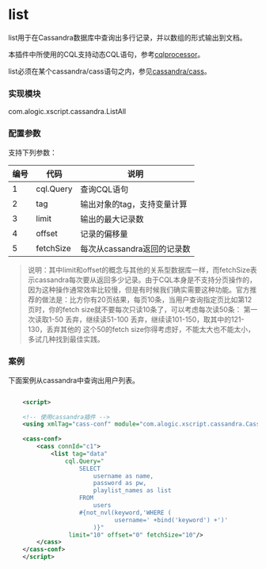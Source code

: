 list
====
list用于在Cassandra数据库中查询出多行记录，并以数组的形式输出到文档。

本插件中所使用的CQL支持动态CQL语句，参考[cqlprocessor](cqlprocessor.md)。

list必须在某个cassandra/cass语句之内，参见[cassandra/cass](Conn.md)。

### 实现模块

com.alogic.xscript.cassandra.ListAll

### 配置参数

支持下列参数：

| 编号 | 代码 | 说明 |
| ---- | ---- | ---- |
| 1 | cql.Query | 查询CQL语句 |
| 2 | tag | 输出对象的tag，支持变量计算 | 
| 3 | limit | 输出的最大记录数 | 
| 4 | offset | 记录的偏移量 | 
| 5 | fetchSize | 每次从cassandra返回的记录数 |

> 说明：其中limit和offset的概念与其他的关系型数据库一样，而fetchSize表示cassandra每次要从返回多少记录。由于CQL本身是不支持分页操作的，因为这种操作通常效率比较慢，但是有时候我们确实需要这种功能。官方推荐的做法是：比方你有20页结果，每页10条，当用户查询指定页比如第12页时，你的fetch size就不要每次只读10条了，可以考虑每次读50条：
第一次读取1-50
丢弃，继续读51-100
丢弃，继续读101-150，取其中的121-130，丢弃其他的
这个50的fetch size你得考虑好，不能太大也不能太小，多试几种找到最佳实践。

### 案例

下面案例从cassandra中查询出用户列表。

```xml

	<script>
	
	<!-- 使用cassandra插件 -->
	<using xmlTag="cass-conf" module="com.alogic.xscript.cassandra.CassandraNS" />
		
	<cass-conf>
		<cass connId="c1">	
			<list tag="data"
				cql.Query="
	 				SELECT
						username as name,
						password as pw,
						playlist_names as list
	 				FROM
	 					users	
	 				#{not_nvl(keyword,'WHERE (
	 					      username=' +bind('keyword') +')'
	 				    )}"
	 			 limit="10" offset="0" fetchSize="10"/>
		</cass>
	</cass-conf>
    </script>
```


